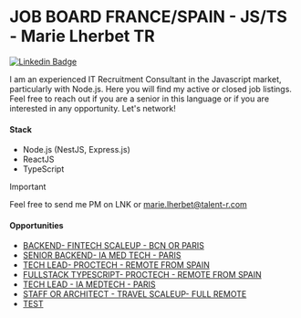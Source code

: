 # JOB BOARD FRANCE/SPAIN - JS/TS - Marie Lherbet TR

[![Linkedin Badge](https://img.shields.io/badge/-Marie%20Lherbet-blue?style=flat&logo=Linkedin&logoColor=white&link=https://www.linkedin.com/in/marie-lherbet-273b9321b/)](https://www.linkedin.com/in/marie-lherbet-273b9321b/)

I am an experienced IT Recruitment Consultant in the Javascript market, particularly with Node.js. Here you will find my active or closed job listings. Feel free to reach out if you are a senior in this language or if you are interested in any opportunity. Let's network!



#### Stack
- Node.js (NestJS, Express.js)
- ReactJS
- TypeScript

> [!IMPORTANT]  
> Feel free to send me PM on LNK or [marie.lherbet@talent-r.com](marie.lherbet@talent-r.com)

#### Opportunities

- [BACKEND- FINTECH SCALEUP - BCN OR PARIS](./opportunities/BACKEND-%20FINTECH%20SCALEUP%20-%20BCN%20OR%20PARIS.md)
- [SENIOR BACKEND- IA MED TECH - PARIS](./opportunities/SENIOR%20BACKEND-%20IA%20MED%20TECH%20-%20PARIS.md)
- [TECH LEAD- PROCTECH - REMOTE FROM SPAIN](./opportunities/SENIOR%20FULLSTACK-%20PROCTECH%20-%20BARCELONE.md)
- [FULLSTACK TYPESCRIPT- PROCTECH - REMOTE FROM SPAIN](./opportunities/SENIOR%20FULLSTACK-%20PROCTECH%20-%20BARCELONE.md)
- [TECH LEAD - IA MEDTECH - PARIS](./opportunities/STAFF%20ENGINEER%20-%20IA%20MEDTECH%20-%20PARIS.md)
- [STAFF OR ARCHITECT - TRAVEL SCALEUP- FULL REMOTE](./opportunities/TECH%20LEAD%20-%20TRAVEL%20SCALEUP-%20FULL%20REMOTE.md)
- [TEST](./opportunities/TEST.md)
